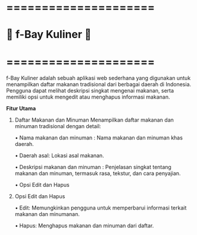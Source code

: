 # =====================
# 🎉 f-Bay Kuliner 🎉
# =====================

f-Bay Kuliner adalah sebuah aplikasi web sederhana yang digunakan untuk menampilkan daftar makanan tradisional dari berbagai daerah di Indonesia. Pengguna dapat melihat deskripsi singkat mengenai makanan, serta memiliki opsi untuk mengedit atau menghapus informasi makanan.

**Fitur Utama**
1. Daftar Makanan dan Minuman
   Menampilkan daftar makanan dan minuman tradisional dengan detail:

     • Nama makanan dan minuman : Nama makanan dan minuman khas daerah.
  
     • Daerah asal: Lokasi asal makanan.
  
     • Deskripsi makanan dan minuman : Penjelasan singkat tentang makanan dan minuman, termasuk rasa, tekstur, dan cara penyajian.
  
     • Opsi Edit dan Hapus

2. Opsi Edit dan Hapus

     • Edit: Memungkinkan pengguna untuk memperbarui informasi terkait makanan dan minumanan.

     • Hapus: Menghapus makanan dan minuman dari daftar.
